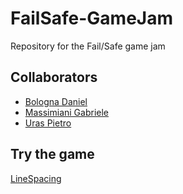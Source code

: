 # FailSafe-GameJam
 Repository for the Fail/Safe game jam

## Collaborators
- [Bologna Daniel](https://github.com/AbstractBorderStudio)
- [Massimiani Gabriele](https://github.com/Massi327)
- [Uras Pietro](https://github.com/PietroUras)

## Try the game
[LineSpacing](https://abstractborderstudio.itch.io/linespacing)
